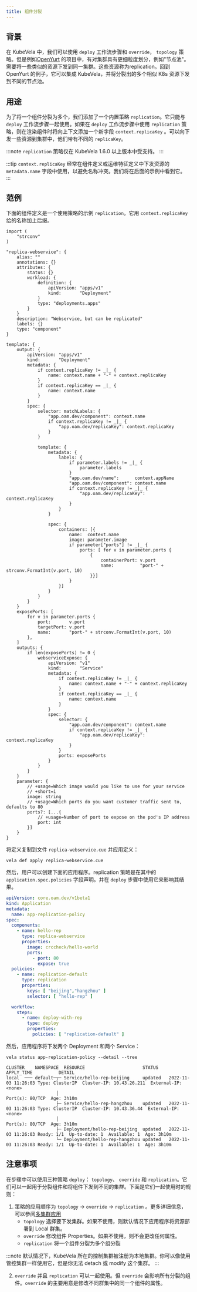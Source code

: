 ```yaml
---
title: 组件分裂
---
```


## 背景

在 KubeVela 中，我们可以使用 `deploy` 工作流步骤和 `override`， `topology` 策略。但是例如[OpenYurt](https://openyurt.io)
的项目中，有对集群具有更细粒度划分，例如"节点池"。需要将一些类似的资源下发到同一集群。这些资源称为replication。回到 OpenYurt
的例子，它可以集成 KubeVela，并将分裂出的多个相似 K8s 资源下发到不同的节点池。

## 用途

为了将一个组件分裂为多个，我们添加了一个内置策略 `replication`。它只能与 `deploy` 工作流步骤一起使用。如果在 `deploy`
工作流步骤中使用 `replication` 策略，则在渲染组件时将向上下文添加一个新字段 `context.replicaKey`
。可以向下发一些资源到集群中，他们带有不同的 `replicaKey`。

:::note
`replication` 策略仅在 KubeVela 1.6.0 以上版本中受支持。
:::

:::tip
`context.replicaKey` 经常在组件定义或运维特征定义中下发资源的 `metadata.name` 字段中使用，以避免名称冲突。我们将在后面的示例中看到它。
:::

## 范例

下面的组件定义是一个使用策略的示例 `replication`。它用 `context.replicaKey` 给的名称加上后缀。

```cue
import (
	"strconv"
)

"replica-webservice": {
	alias: ""
	annotations: {}
	attributes: {
		status: {}
		workload: {
			definition: {
				apiVersion: "apps/v1"
				kind:       "Deployment"
			}
			type: "deployments.apps"
		}
	}
	description: "Webservice, but can be replicated"
	labels: {}
	type: "component"
}

template: {
	output: {
		apiVersion: "apps/v1"
		kind:       "Deployment"
		metadata: {
			if context.replicaKey != _|_ {
				name: context.name + "-" + context.replicaKey
			}
			if context.replicaKey == _|_ {
				name: context.name
			}
		}
		spec: {
			selector: matchLabels: {
				"app.oam.dev/component": context.name
				if context.replicaKey != _|_ {
					"app.oam.dev/replicaKey": context.replicaKey
				}
			}

			template: {
				metadata: {
					labels: {
						if parameter.labels != _|_ {
							parameter.labels
						}
						"app.oam.dev/name":      context.appName
						"app.oam.dev/component": context.name
						if context.replicaKey != _|_ {
							"app.oam.dev/replicaKey": context.replicaKey
						}
					}
				}

				spec: {
					containers: [{
						name:  context.name
						image: parameter.image
						if parameter["ports"] != _|_ {
							ports: [ for v in parameter.ports {
								{
									containerPort: v.port
									name:          "port-" + strconv.FormatInt(v.port, 10)
								}}]
						}
					}]
				}
			}
		}
	}
	exposePorts: [
		for v in parameter.ports {
			port:       v.port
			targetPort: v.port
			name:       "port-" + strconv.FormatInt(v.port, 10)
		},
	]
	outputs: {
		if len(exposePorts) != 0 {
			webserviceExpose: {
				apiVersion: "v1"
				kind:       "Service"
				metadata: {
					if context.replicaKey != _|_ {
						name: context.name + "-" + context.replicaKey
					}
					if context.replicaKey == _|_ {
						name: context.name
					}
				}
				spec: {
					selector: {
						"app.oam.dev/component": context.name
						if context.replicaKey != _|_ {
							"app.oam.dev/replicaKey": context.replicaKey
						}
					}
					ports: exposePorts
				}
			}
		}
	}
	parameter: {
		// +usage=Which image would you like to use for your service
		// +short=i
		image: string
		// +usage=Which ports do you want customer traffic sent to, defaults to 80
		ports?: [...{
			// +usage=Number of port to expose on the pod's IP address
			port: int
		}]
	}
}
```

将定义复制到文件 `replica-webservice.cue` 并应用定义：

```shell
vela def apply replica-webservice.cue
```

然后，用户可以创建下面的应用程序。replication 策略是在其中的 `application.spec.policies` 字段声明。并在 `deploy`
步骤中使用它来影响其结果。

```yaml
apiVersion: core.oam.dev/v1beta1
kind: Application
metadata:
  name: app-replication-policy
spec:
  components:
    - name: hello-rep
      type: replica-webservice
      properties:
        image: crccheck/hello-world
        ports:
          - port: 80
            expose: true
  policies:
    - name: replication-default
      type: replication
      properties:
        keys: [ "beijing","hangzhou" ]
        selector: [ "hello-rep" ]

  workflow:
    steps:
      - name: deploy-with-rep
        type: deploy
        properties:
          policies: [ "replication-default" ]
```

然后，应用程序将下发两个 Deployment 和两个 Service：

```shell
vela status app-replication-policy --detail --tree
```

```shell
CLUSTER    NAMESPACE  RESOURCE                      STATUS    APPLY_TIME          DETAIL
local  ─── default─┬─ Service/hello-rep-beijing     updated   2022-11-03 11:26:03 Type: ClusterIP  Cluster-IP: 10.43.26.211  External-IP: <none>
                   │                                                              Port(s): 80/TCP  Age: 3h10m
                   ├─ Service/hello-rep-hangzhou    updated   2022-11-03 11:26:03 Type: ClusterIP  Cluster-IP: 10.43.36.44  External-IP: <none>
                   │                                                              Port(s): 80/TCP  Age: 3h10m
                   ├─ Deployment/hello-rep-beijing  updated   2022-11-03 11:26:03 Ready: 1/1  Up-to-date: 1  Available: 1  Age: 3h10m
                   └─ Deployment/hello-rep-hangzhou updated   2022-11-03 11:26:03 Ready: 1/1  Up-to-date: 1  Available: 1  Age: 3h10m
```

## 注意事项

在步骤中可以使用三种策略 `deploy`： `topology`、 `override` 和 `replication`。它们可以一起用于分裂组件和将组件下发到不同的集群。下面是它们一起使用时的规则：

1. 策略的应用顺序为 `topology` -> `override` -> `replication`
   。更多详细信息，可以参阅[多集群应用](../../case-studies/multi-cluster)
    - `topology` 选择要下发集群。如果不使用，则默认情况下应用程序将资源部署到 Local 群集。
    - `override` 修改组件 Properties。如果不使用，则不会更改任何属性。
    - `replication` 将一个组件分裂为多个组分裂

:::note
默认情况下，KubeVela 所在的控制集群被注册为本地集群。你可以像使用管控集群一样使用它，但是你无法 detach 或 modify 这个集群。
:::

2. `override` 并且 `replication` 可以一起使用。但 `override` 会影响所有分裂的组件。`override` 的主要用意是修改不同群集中的同一个组件的属性。
